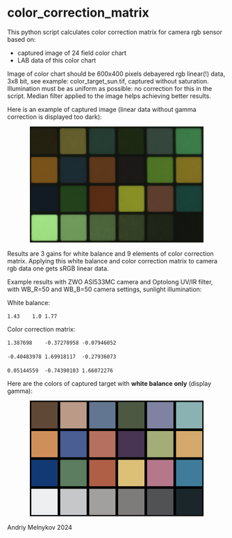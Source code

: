 # color_correction_matrix
This python script calculates color correction matrix for camera rgb sensor based on:
 - captured image of 24 field color chart
 - LAB data of this color chart

Image of color chart should be 600x400 pixels debayered rgb linear(!) data, 3x8 bit, see example: color_target_sun.tif, captured without saturation.
Illumination must be as uniform as possible: no correction for this in the script.
Median filter applied to the image helps achieving better results.

Here is an example of captured image (linear data without gamma correction is displayed too dark):

<p align="center">
<img src="https://github.com/andriymelnykov/color_correction_matrix/blob/main/images/color_target_sun.png" width="400"/>
</p>

Results are 3 gains for white balance and 9 elements of color correction matrix.
Applying this white balance and color correction matrix to camera rgb data one gets sRGB linear data.

Example results with ZWO ASI533MC camera and Optolong UV/IR filter, with WB_R=50 and WB_B=50 camera settings, sunlight illumination:

White balance:

```
1.43	1.0	1.77
```

Color correction matrix:

```
1.387698	-0.37278958	-0.07946052

-0.40483978	1.69918117	-0.27936073

0.05144559	-0.74390103	1.66072276
``` 

Here are the colors of captured target with **white balance only** (display gamma):

<p align="center">
<img src="https://github.com/andriymelnykov/color_correction_matrix/blob/main/images/my_wbonly_displaygamma.png" width="400"/>
</p>

Andriy Melnykov 2024
